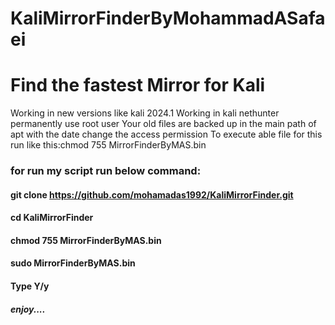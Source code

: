 # KaliMirrorFinderByMohammadASafaei
# Find the fastest Mirror for Kali
Working in new versions like kali 2024.1
Working in kali nethunter
permanently use root user
Your old files are backed up in the main path of apt with the date
change the access permission To execute able file
for this run like this:chmod 755 MirrorFinderByMAS.bin
### for run my script run below command:
#### git clone https://github.com/mohamadas1992/KaliMirrorFinder.git
#### cd KaliMirrorFinder
#### chmod 755 MirrorFinderByMAS.bin
#### sudo MirrorFinderByMAS.bin
#### Type Y/y
##### enjoy....
